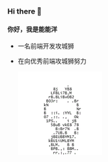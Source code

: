 ### Hi there 👋

<!--
**sundada88/sundada88** is a ✨ _special_ ✨ repository because its `README.md` (this file) appears on your GitHub profile.

Here are some ideas to get you started:

- 🔭 I’m currently working on ...
- 🌱 I’m currently learning ...
- 👯 I’m looking to collaborate on ...
- 🤔 I’m looking for help with ...
- 💬 Ask me about ...
- 📫 How to reach me: ...
- 😄 Pronouns: ...
- ⚡ Fun fact: ... 
-->

#### 你好，我是能能洋

- 一名前端开发攻城狮

- 在向优秀前端攻城狮努力

  ![20200108100112260](/img/20200108100112260.gif)

